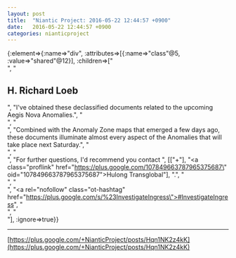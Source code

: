 ```yaml
---
layout: post
title:  "Niantic Project: 2016-05-22 12:44:57 +0900"
date:   2016-05-22 12:44:57 +0900
categories: nianticproject
---
```

{:element=>{:name=>"div", :attributes=>[{:name=>"class"@5, :value=>"shared"@12}], :children=>["<br />", "<h2>H. Richard Loeb</h2>", "I've obtained these declassified documents related to the upcoming Aegis Nova Anomalies.", "<br />", "<br />", "Combined with the Anomaly Zone maps that emerged a few days ago, these documents illuminate almost every aspect of the Anomalies that will take place next Saturday.", "<br />", "<br />", "For further questions, I'd recommend you contact ", [["+"], "<a class=\"proflink\" href=\"https://plus.google.com/107849663787965375687\" oid=\"107849663787965375687\">Hulong Transglobal</a>"], ".", "<br />", "<br />", "<a rel=\"nofollow\" class=\"ot-hashtag\" href=\"https://plus.google.com/s/%23InvestigateIngress\">#InvestigateIngress</a>", "<br />", "<br />"], :ignore=>true}}
- - -
[https://plus.google.com/+NianticProject/posts/Hqn1NK2z4kK](https://plus.google.com/+NianticProject/posts/Hqn1NK2z4kK)
